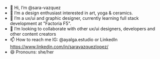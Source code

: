 - 👋 Hi, I’m @sara-vazquez
- 👀 I’m a design enthusiast interested in art, yoga & ceramics. 
- 🌱 I’m a ux/ui and graphic designer, currently learning full stack development at "Factoria F5".
- 💞️ I’m looking to collaborate with other ux/ui designers, developers and other content creators
- 📫 How to reach me IG: @ayalga.estudio or LinkedIn https://www.linkedin.com/in/saravazquezlopez/
- 😄 Pronouns: she/her
